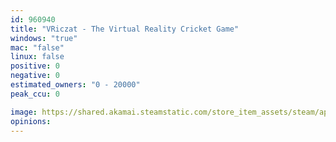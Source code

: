 ```yaml
---
id: 960940
title: "VRiczat - The Virtual Reality Cricket Game"
windows: "true"
mac: "false"
linux: false
positive: 0
negative: 0
estimated_owners: "0 - 20000"
peak_ccu: 0

image: https://shared.akamai.steamstatic.com/store_item_assets/steam/apps/960940/header.jpg?t=1560352437
opinions:
---
```

